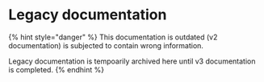 # Legacy documentation

{% hint style="danger" %}
This documentation is outdated (v2 documentation) is subjected to contain wrong information.



Legacy documentation is tempoarily archived here until v3 documentation is completed.
{% endhint %}
